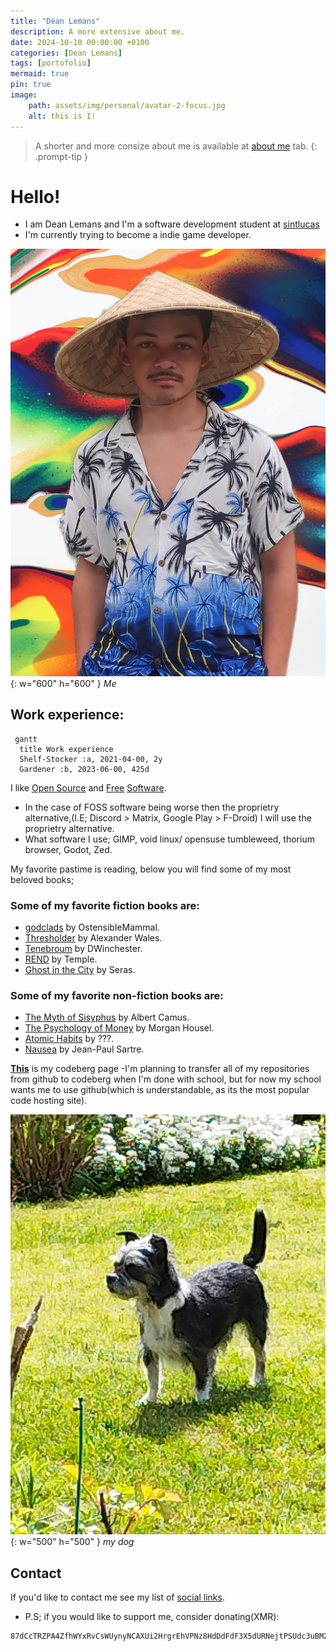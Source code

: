 ```yaml
---
title: "Dean Lemans"
description: A more extensive about me.
date: 2024-10-10 00:00:00 +0100
categories: [Dean Lemans]
tags: [portofolio]
mermaid: true
pin: true
image:
    path: assets/img/personal/avatar-2-focus.jpg
    alt: this is I!
---
```

>A shorter and more consize about me is available at [about me](https://deanlemans.github.io/about-me/) tab.
{: .prompt-tip }

# Hello!
- I am Dean Lemans and I'm a software development student at [sintlucas](https://www.sintlucas.nl/)
- I'm currently trying to become a indie game developer.

![me](/assets/img/personal/avatar-2.jpg){: w="600" h="600" }
_Me_

## Work experience:
```mermaid
 gantt
  title Work experience
  Shelf-Stocker :a, 2021-04-00, 2y
  Gardener :b, 2023-06-00, 425d
```


I like [Open Source](https://opensource.org/osd) and [Free](https://writefreesoftware.org/learn) [Software](https://www.gnu.org/philosophy/free-sw.en.html).
- In the case of FOSS software being worse then the proprietry alternative,(I.E; Discord > Matrix, Google Play > F-Droid) I will use the proprietry alternative.
- What software I use; GIMP, void linux/ opensuse tumbleweed, thorium browser, Godot, Zed.

My favorite pastime is reading, below you will find some of my most beloved books;

### Some of my favorite fiction books are:

- [godclads](https://www.royalroad.com/fiction/59663/godclads) by OstensibleMammal.
- [Thresholder](https://www.royalroad.com/fiction/60396/thresholder) by Alexander Wales.
- [Tenebroum](https://www.royalroad.com/fiction/32615/rend) by DWinchester.
- [REND](https://www.royalroad.com/fiction/32615/rend) by Temple.
- [Ghost in the City](https://www.royalroad.com/fiction/62125/ghost-in-the-city-cyberpunk-gamer-si) by Seras.


### Some of my favorite non-fiction books are:

- [The Myth of Sisyphus](https://www.goodreads.com/book/show/91950.The_Myth_of_Sisyphus) by Albert Camus.
- [The Psychology of Money](https://www.goodreads.com/book/show/41881472-the-psychology-of-money) by Morgan Housel.
- [Atomic Habits](https://www.goodreads.com/book/show/40121378-atomic-habits) by ???.
- [Nausea](https://www.goodreads.com/book/show/298275.Nausea) by Jean-Paul Sartre.



[**This**](https://codeberg.org/deanlemans) is my codeberg page
-I'm planning to transfer all of my repositories from github to codeberg when I'm done with school, but for now my school wants me to use github(which is understandable, as its the most popular code hosting site).

![dog1](assets/img/personal/dog1.jpg){: w="500" h="500" }
_my dog_

## Contact

If you'd like to contact me see my list of [social links](https://linksta.cc/@Dean).


- P.S; if you would like to support me, consider donating(XMR): 
```
87dCcTRZPA4ZfhWYxRvCsWUynyNCAXUi2HrgrEhVPNz8HdDdFdF3X5dURNejtPSUdc3uBMZpri5D4PJqJwacXDa1AYahHQ5
```